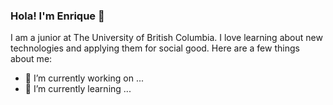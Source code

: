 ### Hola! I'm Enrique 👋

I am a junior at The University of British Columbia. I love learning about new technologies and applying them for social good. Here are a few things about me: 

- 🔭 I’m currently working on ...
- 🌱 I’m currently learning ...

<!--
**42enrique/42enrique** is a ✨ _special_ ✨ repository because its `README.md` (this file) appears on your GitHub profile.

Here are some ideas to get you started:

- 🔭 I’m currently working on ...
- 🌱 I’m currently learning ...
- 👯 I’m looking to collaborate on ...
- 🤔 I’m looking for help with ...
- 💬 Ask me about ...
- 📫 How to reach me: ...
- 😄 Pronouns: ...
- ⚡ Fun fact: ...
-->
